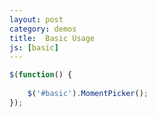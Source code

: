 ```yaml
---
layout: post
category: demos
title:  Basic Usage
js: [basic]
---
```


```javascript
$(function() {
	
	$('#basic').MomentPicker();
});
```

<div id="basic" class="picker"></div>